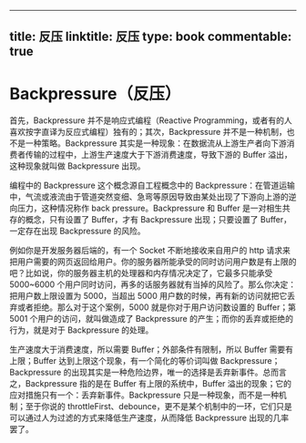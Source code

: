 
---
title: 反压
linktitle: 反压
type: book
commentable: true
---

# Backpressure（反压）

首先，Backpressure 并不是响应式编程（Reactive Programming，或者有的人喜欢按字直译为反应式编程）独有的；其次，Backpressure 并不是一种机制，也不是一种策略。Backpressure 其实是一种现象：在数据流从上游生产者向下游消费者传输的过程中，上游生产速度大于下游消费速度，导致下游的 Buffer 溢出，这种现象就叫做 Backpressure 出现。

编程中的 Backpressure 这个概念源自工程概念中的 Backpressure：在管道运输中，气流或液流由于管道突然变细、急弯等原因导致由某处出现了下游向上游的逆向压力，这种情况称作 back pressure。Backpressure 和 Buffer 是一对相生共存的概念，只有设置了 Buffer，才有 Backpressure 出现；只要设置了 Buffer，一定存在出现 Backpressure 的风险。

例如你是开发服务器后端的，有一个 Socket 不断地接收来自用户的 http 请求来把用户需要的网页返回给用户。你的服务器所能承受的同时访问用户数是有上限的吧？比如说，你的服务器主机的处理器和内存情况决定了，它最多只能承受 5000~6000 个用户同时访问，再多的话服务器就有当掉的风险了。那么你决定：把用户数上限设置为 5000，当超出 5000 用户数的时候，再有新的访问就把它丢弃或者拒绝。那么对于这个案例，5000 就是你对于用户访问数设置的 Buffer；第 5001 个用户的访问，就叫做造成了 Backpressure 的产生；而你的丢弃或拒绝的行为，就是对于 Backpressure 的处理。

生产速度大于消费速度，所以需要 Buffer；外部条件有限制，所以 Buffer 需要有上限；Buffer 达到上限这个现象，有一个简化的等价词叫做 Backpressure；Backpressure 的出现其实是一种危险边界，唯一的选择是丢弃新事件。总而言之，Backpressure 指的是在 Buffer 有上限的系统中，Buffer 溢出的现象；它的应对措施只有一个：丢弃新事件。Backpressure 只是一种现象，而不是一种机制；至于你说的 throttleFirst、debounce，更不是某个机制中的一环，它们只是可以通过人为过滤的方式来降低生产速度，从而降低 Backpressure 出现的几率罢了。

    
